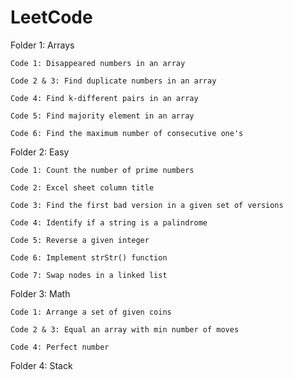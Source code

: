 # LeetCode

Folder 1: Arrays

    Code 1: Disappeared numbers in an array

    Code 2 & 3: Find duplicate numbers in an array

    Code 4: Find k-different pairs in an array
    
    Code 5: Find majority element in an array
    
    Code 6: Find the maximum number of consecutive one's

Folder 2: Easy
    
    Code 1: Count the number of prime numbers
    
    Code 2: Excel sheet column title
    
    Code 3: Find the first bad version in a given set of versions
    
    Code 4: Identify if a string is a palindrome
    
    Code 5: Reverse a given integer
    
    Code 6: Implement strStr() function
    
    Code 7: Swap nodes in a linked list

Folder 3: Math

    Code 1: Arrange a set of given coins
    
    Code 2 & 3: Equal an array with min number of moves
    
    Code 4: Perfect number
    
Folder 4: Stack
